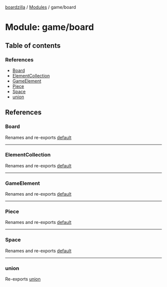 [boardzilla](../index.md) / [Modules](../modules.md) / game/board

# Module: game/board

## Table of contents

### References

- [Board](game_board.md#board)
- [ElementCollection](game_board.md#elementcollection)
- [GameElement](game_board.md#gameelement)
- [Piece](game_board.md#piece)
- [Space](game_board.md#space)
- [union](game_board.md#union)

## References

### Board

Renames and re-exports [default](../classes/game_board_board.default.md)

___

### ElementCollection

Renames and re-exports [default](../classes/game_board_element_collection.default.md)

___

### GameElement

Renames and re-exports [default](../classes/game_board_element.default.md)

___

### Piece

Renames and re-exports [default](../classes/game_board_piece.default.md)

___

### Space

Renames and re-exports [default](../classes/game_board_space.default.md)

___

### union

Re-exports [union](game_board_utils.md#union)
